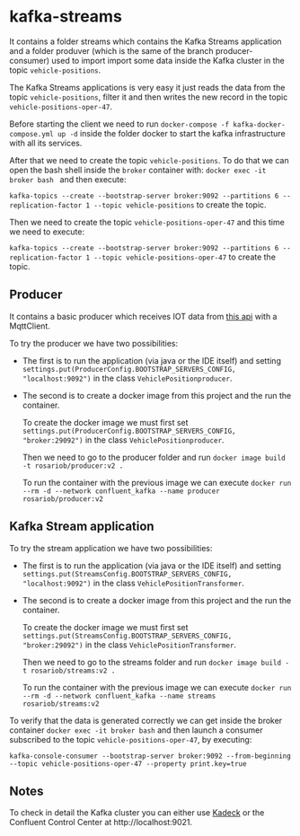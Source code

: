 # kafka-streams
It contains a folder streams which contains the Kafka Streams application and a folder produver (which is the same of the branch producer-consumer) used to import import some data inside the Kafka cluster in the topic `vehicle-positions`.

The Kafka Streams applications is very easy it just reads the data from the topic `vehicle-positions`, filter it and then writes the new record in the topic `vehicle-positions-oper-47`.

Before starting the client we need to run `docker-compose -f kafka-docker-compose.yml up -d` inside the folder docker to start the kafka infrastructure with all its services.

After that we need to create the topic `vehicle-positions`. To do that we can open the bash shell inside the `broker` container with: `docker exec -it broker bash ` and then execute: 

`kafka-topics --create --bootstrap-server broker:9092 --partitions 6 --replication-factor 1 --topic vehicle-positions` to create the topic.

Then we need to create the topic `vehicle-positions-oper-47` and this time we need to execute:

`kafka-topics --create --bootstrap-server broker:9092 --partitions 6 --replication-factor 1 --topic vehicle-positions-oper-47` to create the topic.

## Producer

It contains a basic producer which receives IOT data from [this api](https://digitransit.fi/en/developers/apis/4-realtime-api/vehicle-positions/) with a MqttClient.

To try the producer we have two possibilities:

- The first is to run the application (via java or the IDE itself) and setting `settings.put(ProducerConfig.BOOTSTRAP_SERVERS_CONFIG, "localhost:9092")` in the class `VehiclePositionproducer`.

- The second is to create a docker image from this project and the run the container.

  To create the docker image we must first set `settings.put(ProducerConfig.BOOTSTRAP_SERVERS_CONFIG, "broker:29092")` in the class `VehiclePositionproducer`.

  Then we need to go to the producer folder and run `docker image build -t rosariob/producer:v2 .`

  To run the container with the previous image we can execute `docker run  --rm -d --network confluent_kafka --name producer rosariob/producer:v2`

## Kafka Stream application

To try the stream application we have two possibilities:

- The first is to run the application (via java or the IDE itself) and setting `settings.put(StreamsConfig.BOOTSTRAP_SERVERS_CONFIG, "localhost:9092")` in the class `VehiclePositionTransformer`.

- The second is to create a docker image from this project and the run the container.

  To create the docker image we must first set `settings.put(StreamsConfig.BOOTSTRAP_SERVERS_CONFIG, "broker:29092")` in the class `VehiclePositionTransformer`. 

  Then we need to go to the streams folder and run `docker image build -t rosariob/streams:v2 .`

  To run the container with the previous image we can execute `docker run  --rm -d --network confluent_kafka --name streams rosariob/streams:v2`

To verify that the data is generated correctly we can get inside the broker container `docker exec -it broker bash`  and then launch a consumer subscribed 
to the topic `vehicle-positions-oper-47`, by executing:

`kafka-console-consumer --bootstrap-server broker:9092 --from-beginning --topic vehicle-positions-oper-47 --property print.key=true`

## Notes
To check in detail the Kafka cluster you can either use [Kadeck](https://www.kadeck.com/) or the Confluent Control Center at http://localhost:9021.
